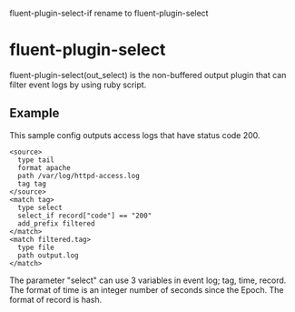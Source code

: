 fluent-plugin-select-if rename to fluent-plugin-select

# fluent-plugin-select

fluent-plugin-select(out\_select) is the non-buffered output plugin that can filter event logs by using ruby script.

## Example

This sample config outputs access logs that have status code 200.

    <source>
      type tail
      format apache
      path /var/log/httpd-access.log
      tag tag
    </source>
    <match tag>
      type select
      select_if record["code"] == "200"
      add_prefix filtered
    </match>
    <match filtered.tag>
      type file
      path output.log
    </match>


The parameter "select" can use 3 variables in event log; tag, time, record. The format of time is an integer number of seconds since the Epoch. The format of record is hash.
